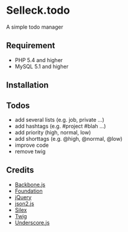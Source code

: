 # Selleck.todo

A simple todo manager


## Requirement

* PHP 5.4 and higher
* MySQL 5.1 and higher


## Installation


## Todos

* add several lists (e.g. job, private ...)
* add hashtags (e.g. #project #blah ...)
* add priority (high, normal, low)
* add shorttags (e.g. @high, @normal, @low)
* improve code
* remove twig


## Credits

* [Backbone.js](http://backbonejs.org/)
* [Foundation](http://foundation.zurb.com/)
* [jQuery](http://jquery.com/)
* [json2.js](http://github.com/douglascrockford/JSON-js)
* [Silex](http://silex.sensiolabs.org/)
* [Twig](http://twig.sensiolabs.org/)
* [Underscore.js](http://underscorejs.org/)